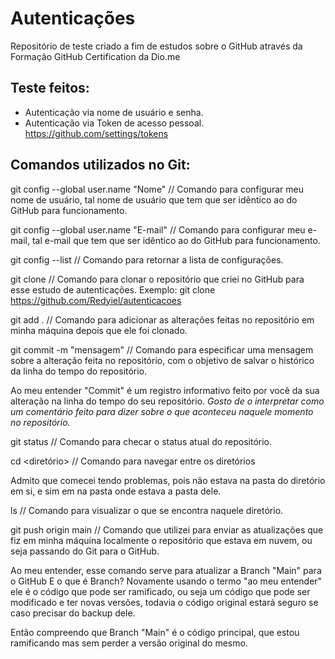 # Autenticações
Repositório de teste criado a fim de estudos sobre o GitHub através da Formação GitHub Certification da Dio.me

## Teste feitos:
- Autenticação via nome de usuário e senha.
- Autenticação via Token de acesso pessoal. https://github.com/settings/tokens

## Comandos utilizados no Git:

git config --global user.name "Nome"
// Comando para configurar meu nome de usuário, tal nome de usuário que tem que ser idêntico ao do GitHub para funcionamento.

git config --global user.name "E-mail"
// Comando para configurar meu e-mail, tal e-mail que tem que ser idêntico ao do GitHub para funcionamento.

git config --list
// Comando para retornar a lista de configurações.

git clone <url>
// Comando para clonar o repositório que criei no GitHub para esse estudo de autenticações. 
Exemplo: git clone https://github.com/Redyiel/autenticacoes

git add .
// Comando para adicionar as alterações feitas no repositório em minha máquina depois que ele foi clonado.

git commit -m "mensagem"
// Comando para especificar uma mensagem sobre a alteração feita no repositório, com o objetivo de salvar o histórico da linha do tempo do repositório.

Ao meu entender "Commit" é um registro informativo feito por você da sua alteração na linha do tempo do seu repositório. 
*Gosto de o interpretar como um comentário feito para dizer sobre o que aconteceu naquele momento no repositório.*

git status 
// Comando para checar o status atual do repositório.

cd <diretório>
// Comando para navegar entre os diretórios

Admito que comecei tendo problemas, pois não estava na pasta do diretório em si, e sim em na pasta onde estava a pasta dele.

ls
// Comando para visualizar o que se encontra naquele diretório.

git push origin main
// Comando que utilizei para enviar as atualizações que fiz em minha máquina localmente o repositório que estava em nuvem, ou seja passando do Git para o GitHub. 

Ao meu entender, esse comando serve para atualizar a Branch "Main" para o GitHub
E o que é Branch? Novamente usando o termo "ao meu entender" ele é o código que pode ser ramificado, ou seja um código que pode ser modificado e ter novas versões, todavia o código original estará seguro se caso precisar do backup dele.

Então compreendo que Branch "Main" é o código principal, que estou ramificando mas sem perder a versão original do mesmo.